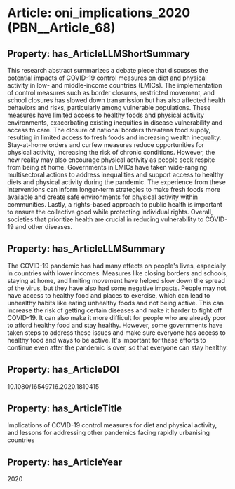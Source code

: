 # Article: __oni_implications_2020__ (PBN__Article_68)

## Property: has_ArticleLLMShortSummary

This research abstract summarizes a debate piece that discusses the potential impacts of COVID-19 control measures on diet and physical activity in low- and middle-income countries (LMICs). The implementation of control measures such as border closures, restricted movement, and school closures has slowed down transmission but has also affected health behaviors and risks, particularly among vulnerable populations. These measures have limited access to healthy foods and physical activity environments, exacerbating existing inequities in disease vulnerability and access to care. The closure of national borders threatens food supply, resulting in limited access to fresh foods and increasing wealth inequality. Stay-at-home orders and curfew measures reduce opportunities for physical activity, increasing the risk of chronic conditions. However, the new reality may also encourage physical activity as people seek respite from being at home. Governments in LMICs have taken wide-ranging multisectoral actions to address inequalities and support access to healthy diets and physical activity during the pandemic. The experience from these interventions can inform longer-term strategies to make fresh foods more available and create safe environments for physical activity within communities. Lastly, a rights-based approach to public health is important to ensure the collective good while protecting individual rights. Overall, societies that prioritize health are crucial in reducing vulnerability to COVID-19 and other diseases.

## Property: has_ArticleLLMSummary

The COVID-19 pandemic has had many effects on people's lives, especially in countries with lower incomes. Measures like closing borders and schools, staying at home, and limiting movement have helped slow down the spread of the virus, but they have also had some negative impacts. People may not have access to healthy food and places to exercise, which can lead to unhealthy habits like eating unhealthy foods and not being active. This can increase the risk of getting certain diseases and make it harder to fight off COVID-19. It can also make it more difficult for people who are already poor to afford healthy food and stay healthy. However, some governments have taken steps to address these issues and make sure everyone has access to healthy food and ways to be active. It's important for these efforts to continue even after the pandemic is over, so that everyone can stay healthy.

## Property: has_ArticleDOI

10.1080/16549716.2020.1810415

## Property: has_ArticleTitle

Implications of COVID-19 control measures for diet and physical activity, and lessons for addressing other pandemics facing rapidly urbanising countries

## Property: has_ArticleYear

2020

